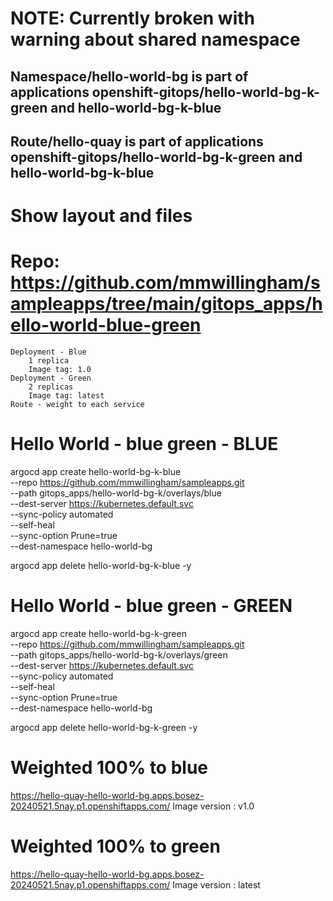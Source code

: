 # NOTE: Currently broken with warning about shared namespace


## Namespace/hello-world-bg is part of applications openshift-gitops/hello-world-bg-k-green and hello-world-bg-k-blue
## Route/hello-quay is part of applications openshift-gitops/hello-world-bg-k-green and hello-world-bg-k-blue


# Show layout and files
# Repo: https://github.com/mmwillingham/sampleapps/tree/main/gitops_apps/hello-world-blue-green
    Deployment - Blue
        1 replica
        Image tag: 1.0
    Deployment - Green
        2 replicas
        Image tag: latest
    Route - weight to each service

# Hello World - blue green - BLUE
argocd app create hello-world-bg-k-blue \
--repo https://github.com/mmwillingham/sampleapps.git \
--path gitops_apps/hello-world-bg-k/overlays/blue \
--dest-server https://kubernetes.default.svc \
--sync-policy automated \
--self-heal \
--sync-option Prune=true \
--dest-namespace hello-world-bg

argocd app delete hello-world-bg-k-blue -y

# Hello World - blue green - GREEN
argocd app create hello-world-bg-k-green \
--repo https://github.com/mmwillingham/sampleapps.git \
--path gitops_apps/hello-world-bg-k/overlays/green \
--dest-server https://kubernetes.default.svc \
--sync-policy automated \
--self-heal \
--sync-option Prune=true \
--dest-namespace hello-world-bg

argocd app delete hello-world-bg-k-green -y

# Weighted 100% to blue
https://hello-quay-hello-world-bg.apps.bosez-20240521.5nay.p1.openshiftapps.com/
Image version : v1.0

# Weighted 100% to green
https://hello-quay-hello-world-bg.apps.bosez-20240521.5nay.p1.openshiftapps.com/
Image version : latest
